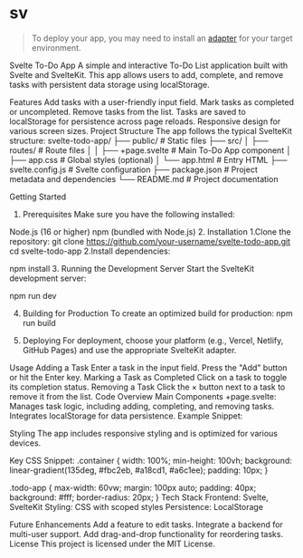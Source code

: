# sv



> To deploy your app, you may need to install an [adapter](https://svelte.dev/docs/kit/adapters) for your target environment.

Svelte To-Do App
A simple and interactive To-Do List application built with Svelte and SvelteKit. This app allows users to add, complete, and remove tasks with persistent data storage using localStorage.

Features
Add tasks with a user-friendly input field.
Mark tasks as completed or uncompleted.
Remove tasks from the list.
Tasks are saved to localStorage for persistence across page reloads.
Responsive design for various screen sizes.
Project Structure
The app follows the typical SvelteKit structure:
svelte-todo-app/
├── public/                   # Static files
├── src/
│   ├── routes/               # Route files
│   │   ├── +page.svelte      # Main To-Do App component
│   ├── app.css               # Global styles (optional)
│   └── app.html              # Entry HTML
├── svelte.config.js          # Svelte configuration
├── package.json              # Project metadata and dependencies
└── README.md                 # Project documentation

Getting Started
1. Prerequisites
Make sure you have the following installed:

Node.js (16 or higher)
npm (bundled with Node.js)
2. Installation
1.Clone the repository:
git clone https://github.com/your-username/svelte-todo-app.git
cd svelte-todo-app
2.Install dependencies:

npm install
3. Running the Development Server
Start the SvelteKit development server:

npm run dev

4. Building for Production
To create an optimized build for production:
npm run build

5. Deploying
For deployment, choose your platform (e.g., Vercel, Netlify, GitHub Pages) and use the appropriate SvelteKit adapter.

Usage
Adding a Task
Enter a task in the input field.
Press the "Add" button or hit the Enter key.
Marking a Task as Completed
Click on a task to toggle its completion status.
Removing a Task
Click the × button next to a task to remove it from the list.
Code Overview
Main Components
+page.svelte:
Manages task logic, including adding, completing, and removing tasks.
Integrates localStorage for data persistence.
Example Snippet:
<script>
  let tasks = [];
  let input = '';

  function addTask() {
    if (!input.trim()) {
      alert("Please input a task!");
      return;
    }
    tasks = [...tasks, { text: input, completed: false }];
    input = '';
    saveData();
  }

  function saveData() {
    localStorage.setItem("tasks", JSON.stringify(tasks));
  }
</script>

Styling
The app includes responsive styling and is optimized for various devices.

Key CSS Snippet:
.container {
  width: 100%;
  min-height: 100vh;
  background: linear-gradient(135deg, #fbc2eb, #a18cd1, #a6c1ee);
  padding: 10px;
}

.todo-app {
  max-width: 60vw;
  margin: 100px auto;
  padding: 40px;
  background: #fff;
  border-radius: 20px;
}
Tech Stack
Frontend: Svelte, SvelteKit
Styling: CSS with scoped styles
Persistence: LocalStorage

Future Enhancements
Add a feature to edit tasks.
Integrate a backend for multi-user support.
Add drag-and-drop functionality for reordering tasks.
License
This project is licensed under the MIT License.